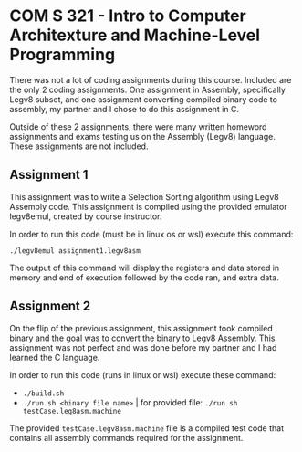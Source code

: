 # COM S 321 - Intro to Computer Architexture and Machine-Level Programming

There was not a lot of coding assignments during this course. Included are the only 2 coding assignments. One assignment in Assembly, specifically Legv8 subset, and one assignment converting compiled binary code to assembly, my partner and I chose to do this assignment in C.

Outside of these 2 assignments, there were many written homeword assignments and exams testing us on the Assembly (Legv8) language. These assignments are not included.

## Assignment 1

This assignment was to write a Selection Sorting algorithm using Legv8 Assembly code. This assignment is compiled using the provided emulator legv8emul, created by course instructor. 

In order to run this code (must be in linux os or wsl) execute this command:

`./legv8emul assignment1.legv8asm`

The output of this command will display the registers and data stored in memory and end of execution followed by the code ran, and extra data.

## Assignment 2

On the flip of the previous assignment, this assignment took compiled binary and the goal was to convert the binary to Legv8 Assembly. This assignment was not perfect and was done before my partner and I had learned the C language.

In order to run this code (runs in linux or wsl) execute these command:
- `./build.sh`
- `./run.sh <binary file name>` | for provided file: `./run.sh testCase.leg8asm.machine`

The provided `testCase.legv8asm.machine` file is a compiled test code that contains all assembly commands required for the assignment.